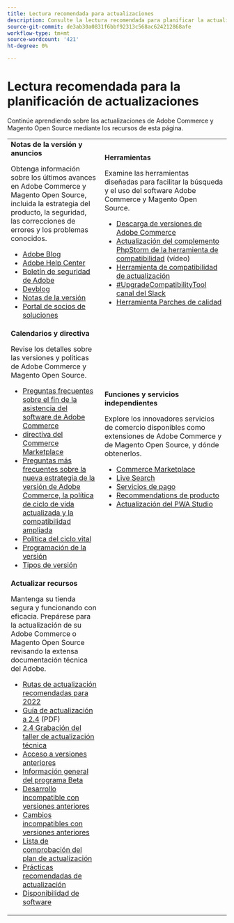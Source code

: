 ```yaml
---
title: Lectura recomendada para actualizaciones
description: Consulte la lectura recomendada para planificar la actualización de Adobe Commerce o Magento Open Source.
source-git-commit: de3ab30a0831f6bbf92313c568ac624212868afe
workflow-type: tm+mt
source-wordcount: '421'
ht-degree: 0%

---
```



# Lectura recomendada para la planificación de actualizaciones

Continúe aprendiendo sobre las actualizaciones de Adobe Commerce y Magento Open Source mediante los recursos de esta página.

<table>
  <tbody>
    <tr>
      <td><strong>Notas de la versión y anuncios</strong>
        <p>Obtenga información sobre los últimos avances en Adobe Commerce y Magento Open Source, incluida la estrategia del producto, la seguridad, las correcciones de errores y los problemas conocidos.</p>
          <ul>
            <li><a href="https://blog.adobe.com/">Adobe Blog</a></li>
            <li><a href="https://support.magento.com/hc/en-us">Adobe Help Center</a></li>
            <li><a href="https://helpx.adobe.com/security/products/magento/apsb22-12.html">Boletín de seguridad de Adobe</a></li>
            <li><a href="https://community.magento.com/t5/Magento-DevBlog/bg-p/devblog">Devblog</a></li>
            <li><a href="https://devdocs.magento.com/guides/v2.4/release-notes/bk-release-notes.html">Notas de la versión</a></li>
            <li><a href="https://solutionpartners.adobe.com/solution-partners.html">Portal de socios de soluciones</a></li>
          </ul>
        </td>
      <td><strong>Herramientas</strong>
        <p>Examine las herramientas diseñadas para facilitar la búsqueda y el uso del software Adobe Commerce y Magento Open Source.</p>
          <ul>
            <li><a href="https://magento.com/tech-resources/downloads">Descarga de versiones de Adobe Commerce</li>
            <li><a href="https://experienceleague.adobe.com/docs/commerce-learn/tutorials/uct-phpstorm.html?lang=en">Actualización del complemento PhpStorm de la herramienta de compatibilidad</a> (vídeo)</li>
            <li><a href="https://experienceleague.adobe.com/docs/commerce-operations/upgrade-guide/upgrade-compatibility-tool/overview.html?lang=en">Herramienta de compatibilidad de actualización</a></li>
            <li><a href="https://magentocommeng.slack.com/archives/C019Y143U9F">#UpgradeCompatibilityTool canal del Slack</a></li>
            <li><a href="https://devdocs.magento.com/quality-patches/usage.html">Herramienta Parches de calidad</a></li>
          </ul>
      </td>
    </tr>
    <tr>
      <td><strong>Calendarios y directiva</strong>
        <p>Revise los detalles sobre las versiones y políticas de Adobe Commerce y Magento Open Source.</p>
          <ul>
            <li><a href="https://support.magento.com/hc/en-us/articles/4965909814797-Adobe-Commerce-Software-End-of-Support-FAQ">Preguntas frecuentes sobre el fin de la asistencia del software de Adobe Commerce</a></li>
            <li><a href="https://marketplacesupport.magento.com/hc/en-us/articles/4413722432653">directiva del Commerce Marketplace</a></li>
            <li><a href="https://support.magento.com/hc/en-us/articles/4409421516301-FAQ-for-New-Adobe-Commerce-Release-Strategy-and-Updated-Lifecycle-Policy">Preguntas más frecuentes sobre la nueva estrategia de la versión de Adobe Commerce, la política de ciclo de vida actualizada y la compatibilidad ampliada</a></li>
            <li><a href="https://www.adobe.com/content/dam/cc/en/legal/terms/enterprise/pdfs/Adobe-Commerce-Software-Lifecycle-Policy.pdf">Política del ciclo vital</a></li>
            <li><a href="https://devdocs.magento.com/release/">Programación de la versión</a></li>
            <li><a href="https://devdocs.magento.com/release/policy/">Tipos de versión</a></li>
          </ul>
        </td>
      <td><strong>Funciones y servicios independientes</strong>
        <p>Explore los innovadores servicios de comercio disponibles como extensiones de Adobe Commerce y de Magento Open Source, y dónde obtenerlos.</p>
          <ul>
            <li><a href="https://marketplace.magento.com/">Commerce Marketplace</a></li>
            <li><a href="https://marketplace.magento.com/magento-live-search.html">Live Search</a></li>
            <li><a href="https://marketplace.magento.com/magento-payment-services.html">Servicios de pago</a></li>
            <li><a href="https://marketplace.magento.com/magento-product-recommendations.html">Recommendations de producto</a></li>
            <li><a href="https://developer.adobe.com/commerce/pwa-studio/guides/upgrading-versions">Actualización del PWA Studio</a></li>
          </ul>
      </td>
    </tr>
    <tr>
      <td><strong>Actualizar recursos</strong>
        <p>Mantenga su tienda segura y funcionando con eficacia. Prepárese para la actualización de su Adobe Commerce o Magento Open Source revisando la extensa documentación técnica del Adobe.</p>
          <ul>
            <li><a href="https://experienceleague.adobe.com/docs/commerce-operations/upgrade-guide/resources/recommended-upgrade-paths-2022.html?lang=en">Rutas de actualización recomendadas para 2022</a></li>
            <li><a href="../../assets/upgrade-guide/adobe-commerce-2-4-upgrade-guide.pdf">Guía de actualización a 2.4</a> (PDF)</li>
            <li><a href="https://experienceleague.adobe.com/docs/commerce-learn/tutorials/upgrade-workshop.html?lang=en">2.4 Grabación del taller de actualización técnica</a></li>
            <li><a href="https://support.magento.com/hc/en-us/articles/360034120932">Acceso a versiones anteriores</a></li>
            <li><a href="https://devdocs.magento.com/release/beta-program.html">Información general del programa Beta</a></li>
            <li><a href="https://devdocs.magento.com/contributor-guide/backward-compatible-development/index.html">Desarrollo incompatible con versiones anteriores</a></li>
            <li><a href="https://devdocs.magento.com/guides/v2.4/release-notes/backward-incompatible-changes/index.html">Cambios incompatibles con versiones anteriores</a></li>
            <li><a href="https://support.magento.com/hc/en-us/articles/360057968951-Upgrade-plan-checklist-for-Adobe-Commerce">Lista de comprobación del plan de actualización</a></li>
            <li><a href="https://experienceleague.adobe.com/docs/commerce-operations/upgrade-guide/prepare/best-practices.html?lang=en">Prácticas recomendadas de actualización</a></li>
            <li><a href="https://devdocs.magento.com/release/availability.html">Disponibilidad de software</a></li>
          </ul>
      </td>
      <td></td>
    </tr>
  </tbody>
</table>